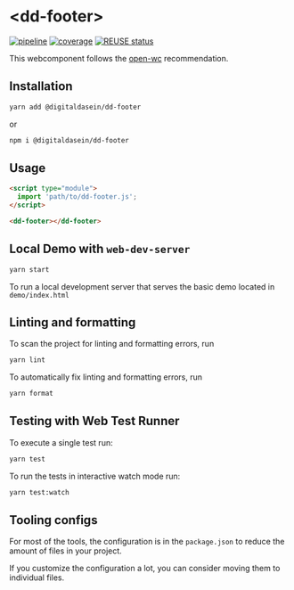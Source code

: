 <!--
SPDX-FileCopyrightText: 2022 Digital Dasein <https://digital-dasein.gitlab.io/>
SPDX-FileCopyrightText: 2022 Gerben Peeters <gerben@digitaldasein.org>
SPDX-FileCopyrightText: 2022 Senne Van Baelen <senne@digitaldasein.org>

SPDX-License-Identifier: MIT
-->

# \<dd-footer>

[![pipeline](https://gitlab.com/digital-dasein/software/html-presentations/dd-footer/badges/main/pipeline.svg?job=build&key_text=build)](https://gitlab.com/digital-dasein/software/html-presentations/dd-footer/-/pipelines)
[![coverage](https://gitlab.com/digital-dasein/software/html-presentations/dd-footer/badges/main/coverage.svg?job=test)](https://digital-dasein.gitlab.io/software/html-presentations/dd-footer/lcov-report/)
[![REUSE 
status](https://api.reuse.software/badge/gitlab.com/digital-dasein/software/html-presentations/dd-footer)](https://api.reuse.software/info/gitlab.com/digital-dasein/software/html-presentations/dd-footer)

This webcomponent follows the [open-wc](https://github.com/open-wc/open-wc) recommendation.

## Installation

```bash
yarn add @digitaldasein/dd-footer
```
or

```bash
npm i @digitaldasein/dd-footer
```

## Usage

```html
<script type="module">
  import 'path/to/dd-footer.js';
</script>

<dd-footer></dd-footer>
```

## Local Demo with `web-dev-server`

```bash
yarn start
```

To run a local development server that serves the basic demo located in 
`demo/index.html`

## Linting and formatting

To scan the project for linting and formatting errors, run

```bash
yarn lint
```

To automatically fix linting and formatting errors, run

```bash
yarn format
```

## Testing with Web Test Runner

To execute a single test run:

```bash
yarn test
```

To run the tests in interactive watch mode run:

```bash
yarn test:watch
```


## Tooling configs

For most of the tools, the configuration is in the `package.json` to reduce the amount of files in your project.

If you customize the configuration a lot, you can consider moving them to 
individual files.
